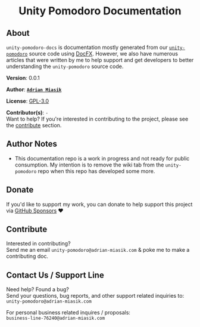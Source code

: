 <h1 align="center">Unity Pomodoro Documentation</h1>

## About
`unity-pomodoro-docs` is documentation mostly generated from our [`unity-pomodoro`](https://github.com/adrian-miasik/unity-pomodoro) source code using [DocFX](https://github.com/dotnet/docfx).
However, we also have numerous articles that were written by me to help support and get developers to better understanding the `unity-pomodoro` source code.

**Version**:  0.0.1

**Author**:  **[`Adrian Miasik`](https://adrian-miasik.com)**

**License**: [GPL-3.0](LICENSE)

**Contributor(s)**: `-`  
Want to help? If you're interested in contributing to the project, please see the <a href="#contribute">contribute</a> section.

## Author Notes
- This documentation repo is a work in progress and not ready for public consumption. My intention is to remove the wiki tab from the `unity-pomodoro` repo when this repo has developed some more.

## Donate
If you'd like to support my work, you can donate to help support this project via [GitHub Sponsors](https://github.com/sponsors/adrian-miasik) ❤️

## Contribute
Interested in contributing?  
Send me an email `unity-pomodoro@adrian-miasik.com` & poke me to make a contributing doc.

## Contact Us / Support Line
Need help?  Found a bug?  
Send your questions, bug reports, and other support related inquiries to:  
`unity-pomodoro@adrian-miasik.com`

For personal business related inquires / proposals:  
`business-line-76240@adrian-miasik.com`
